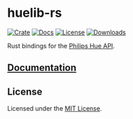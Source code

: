 # huelib-rs

[![Crate](https://img.shields.io/crates/v/huelib)](https://crates.io/crates/huelib)
[![Docs](https://img.shields.io/static/v1?label=docs&message=latest&color=yellow)](https://docs.rs/huelib)
[![License](https://img.shields.io/crates/l/huelib)](https://github.com/nn1ks/huelib-rs/blob/master/LICENSE)
[![Downloads](https://img.shields.io/crates/d/huelib)](https://crates.io/crates/huelib)

Rust bindings for the [Philips Hue API](https://developers.meethue.com/develop/hue-api).

## [Documentation](https://docs.rs/huelib)

## License

Licensed under the [MIT License](https://github.com/nn1ks/huelib-rs/blob/master/LICENSE).
